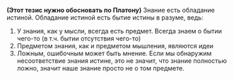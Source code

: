 **(Этот тезис нужно обосновать по Платону)**
Знание есть обладание истиной. Обладание истиной есть бытие истины в разуме, ведь: 
1) У знания, как у мысли, всегда есть предмет. Всегда знаем о бытии чего-то (в т.ч. бытии отсутствия чего-то)
2) Предметом знания, как и предметом мышления, являются идеи
3) Ложным, ошибочным может быть мнение. Если мы обнаружим несоответствие знания истине, это не значит, что знание полностью ложно, значит наше знание просто не о том предмете.